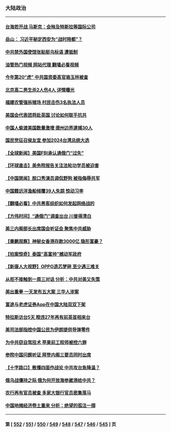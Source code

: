 ### 大陆政治
---
#### [台海若开战 马斯克：会殃及特斯拉等国际公司](../../pages/ncid277/n13998957.md?05180045) 
#### [岳山： 习近平秘定西安为“战时陪都”？](../../pages/ncid277/n13998244.md?05180045) 
#### [中共禁外国使馆张贴挺乌标语 遭抵制](../../pages/ncid277/n13998907.md?05180045) 
#### [油管热门视频 网站代理 翻墙必看视频](http://138.2.39.72:81/youtube.html?epic-marker?05180045)
#### [今年第20“虎” 中共国资委高官骆玉林被查](../../pages/ncid277/n13998850.md?05180045) 
#### [北京高二男生杀2人伤4人 详情曝光](../../pages/ncid277/n13998828.md?05180045) 
#### [福建农管强拆猪场 村民击伤3名执法人员](../../pages/ncid277/n13998827.md?05180045) 
#### [美国会代表团将赴英国 讨论如何联手抗共](../../pages/ncid277/n13998840.md?05180045) 
#### [中国人偷渡美国数量激增 德州边界逮捕30人](../../pages/ncid277/n13998810.md?05180045) 
#### [国民党征召侯友宜 参加2024台湾总统大选](../../pages/ncid277/n13998622.md?05180045) 
#### [【全球新闻】美国FBI承认通俄门“过失”](../../pages/ncid277/n13998793.md?05180045) 
#### [【环球直击】美务院报告关注法轮功学员被迫害](../../pages/ncid277/n13998381.md?05180045) 
#### [【中国禁闻】脱口秀演员调侃野狗 被指侮辱共军](../../pages/ncid277/n13998416.md?05180045) 
#### [中国籍远洋渔船倾覆39人失踪 惊动习李](../../pages/ncid277/n13998726.md?05180045) 
#### [【翻墙必看】中共黑客组织如何发起网络战的](../../pages/ncid277/n13998585.md?05180045) 
#### [【方伟时间】“通俄门”调查出台 川普得清白](../../pages/ncid277/n13998481.md?05180045) 
#### [美三内阁部长出席国会听证会 聚焦中共威胁](../../pages/ncid277/n13998498.md?05180045) 
#### [【秦鹏观察】神秘女香港存款3000亿 隐形富豪？](../../pages/ncid277/n13998472.md?05180045) 
#### [【拍案惊奇】泰国“高富帅”撼动军政府](../../pages/ncid277/n13998434.md?05180045) 
#### [【新唐人大视野】OPPO造芯梦碎 至少遇三难关](../../pages/ncid277/n13998213.md?05180045) 
#### [从拒不接触到一周三对话 分析：中共对美又失策](../../pages/ncid277/n13988279.md?05180045) 
#### [美出重拳 一天发布五大案 三华人涉案](../../pages/ncid277/n13998350.md?05180045) 
#### [富途与老虎证券App在中国大陆双双下架](../../pages/ncid277/n13998258.md?05180045) 
#### [特拉斯访台5天 暌违27年再有前英首相来台](../../pages/ncid277/n13998148.md?05180045) 
#### [美司法部指控中国公民为伊朗提供导弹零件](../../pages/ncid277/n13998292.md?05180045) 
#### [为中共窃自驾技术 苹果前工程师被控六罪](../../pages/ncid277/n13998287.md?05180045) 
#### [参院中国问题听证 拜登内阁三要员同时出席](../../pages/ncid277/n13998154.md?05180045) 
#### [【十字路口】散播四面作战论 中共攻台急降温？](../../pages/ncid277/n13998217.md?05180045) 
#### [俄乌战僵持之际 俄为何开放海参崴港给中共？](../../pages/ncid277/n13998109.md?05180045) 
#### [农行再有官员被查 多家大银行官员密集落马](../../pages/ncid277/n13998108.md?05180045) 
#### [中国地摊经济卷土重来 分析：绝望的孤注一掷](../../pages/ncid277/n13998101.md?05180045) 

---
#### 第 [ [552](./552.md?05180045) / [551](./551.md?05180045) / [550](./550.md?05180045) / [549](./549.md?05180045) / [548](./548.md?05180045) / [547](./547.md?05180045) / [546](./546.md?05180045) / [545](./545.md?05180045) ] 页
